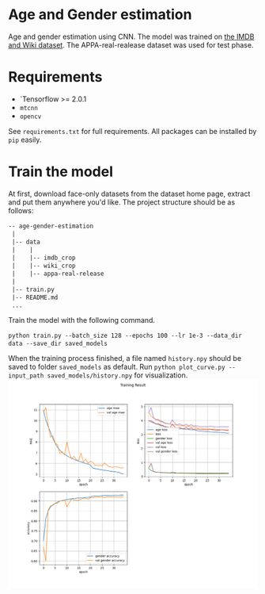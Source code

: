 # Age and Gender estimation
Age and gender estimation using CNN. The model was trained on [the IMDB and Wiki dataset](https://data.vision.ee.ethz.ch/cvl/rrothe/imdb-wiki/). The APPA-real-realease dataset was used for test phase. 

# Requirements
- `Tensorflow >= 2.0.1
- `mtcnn`
- `opencv`

See `requirements.txt` for full requirements. All packages can be installed by `pip` easily.

# Train the model
At first, download face-only datasets from the dataset home page, extract and put them anywhere you'd like. The project structure should be as follows:
```
-- age-gender-estimation
 |
 |-- data
 |    |
 |    |-- imdb_crop
 |    |-- wiki_crop
 |    |-- appa-real-release
 |
 |-- train.py
 |-- README.md
 ...
```
Train the model with the following command.
```
python train.py --batch_size 128 --epochs 100 --lr 1e-3 --data_dir data --save_dir saved_models
```
When the training process finished, a file named `history.npy` should be saved to folder `saved_models` as default. Run `python plot_curve.py --input_path saved_models/history.npy` for visualization.
![learning curve](result.png)



